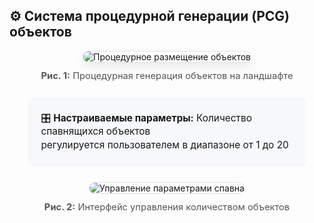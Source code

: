 ## ⚙️ Система процедурной генерации (PCG) объектов

<div align="center" style="margin-bottom: 30px">
  
  <!-- Основной скриншот с подписью -->
  <div style="margin-bottom: 25px">
    <img src="https://github.com/DariaKuklina/PCG_Spawn_UE5.1/blob/main/PCG_Spawn_UE5,1/screenshots/demo.png?raw=true" 
         alt="Процедурное размещение объектов"
         style="border: 1px solid #e1e4e8; border-radius: 10px; box-shadow: 0 6px 16px rgba(0,0,0,0.08); max-width: 85%">
    <p style="margin-top: 12px; font-size: 1.05em; color: #555">
      <b>Рис. 1:</b> Процедурная генерация объектов на ландшафте
    </p>
  </div>

  <!-- Описание функционала -->
  <div style="background: #f6f8fa; padding: 15px 20px; border-radius: 8px; margin: 20px auto; max-width: 80%; text-align: left">
    <p style="margin: 8px 0; font-size: 1.1em; line-height: 1.4">
      🎛️ <b>Настраиваемые параметры:</b> Количество спавнящихся объектов<br>
      регулируется пользователем в диапазоне от 1 до 20
    </p>
  </div>

  <!-- Скриншот управления с подписью -->
  <div style="margin-top: 25px">
    <img src="https://github.com/DariaKuklina/PCG_Spawn_UE5.1/blob/main/PCG_Spawn_UE5,1/screenshots/demo_2.png?raw=true" 
         alt="Управление параметрами спавна"
         style="border: 1px solid #e1e4e8; border-radius: 10px; max-width: 65%">
    <p style="margin-top: 12px; font-size: 1.05em; color: #555">
      <b>Рис. 2:</b> Интерфейс управления количеством объектов
    </p>
  </div>
  
</div>
